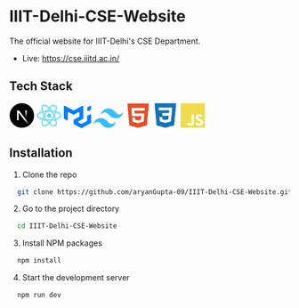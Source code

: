 # IIIT-Delhi-CSE-Website

The official website for IIIT-Delhi's CSE Department.

* Live: https://cse.iiitd.ac.in/

## Tech Stack

<a href="https://nextjs.org/" target="_blank" rel="noreferrer" title="Next.js"><img src="https://github.com/aryanGupta-09/GitHub-Profile-Icons/blob/main/Web%20Development/Nextjs.png" width="45" height="45" alt="Next.js" /></a>
<a href="https://reactjs.org/" target="_blank" rel="noreferrer" title="React"><img src="https://github.com/aryanGupta-09/GitHub-Profile-Icons/blob/main/Web%20Development/React.svg" width="45" height="45" alt="React" /></a>
<a href="https://mui.com/" target="_blank" rel="noreferrer" title="Material UI"><img src="https://github.com/aryanGupta-09/GitHub-Profile-Icons/blob/main/Web%20Development/MaterialUI.svg" width="49" height="40" alt="Material UI" /></a>
<a href="https://tailwindcss.com/" target="_blank" rel="noreferrer" title="Tailwind CSS"><img src="https://github.com/aryanGupta-09/GitHub-Profile-Icons/blob/main/Web%20Development/Tailwind.png" width="54" height="35" alt="Tailwind CSS" /></a>
<a href="https://developer.mozilla.org/en-US/docs/Glossary/HTML5" target="_blank" rel="noreferrer"><img src="https://github.com/aryanGupta-09/GitHub-Profile-Icons/blob/main/Languages/HTML.svg" width="45" height="45" alt="HTML5" title="HTML5" /></a>
<a href="https://www.w3.org/TR/CSS/#css" target="_blank" rel="noreferrer"><img src="https://github.com/aryanGupta-09/GitHub-Profile-Icons/blob/main/Languages/CSS.svg" width="45" height="45" alt="CSS3" title="CSS3" /></a>
<a href="https://developer.mozilla.org/en-US/docs/Web/JavaScript" target="_blank" rel="noreferrer"><img src="https://github.com/aryanGupta-09/GitHub-Profile-Icons/blob/main/Languages/JavaScript.svg" width="45" height="45" alt="JavaScript" title="JavaScript" /></a>

## Installation

1. Clone the repo
```bash
  git clone https://github.com/aryanGupta-09/IIIT-Delhi-CSE-Website.git
```

2. Go to the project directory
```bash
  cd IIIT-Delhi-CSE-Website
```

3. Install NPM packages
```bash
  npm install
```

4. Start the development server
```bash
  npm run dev
```
